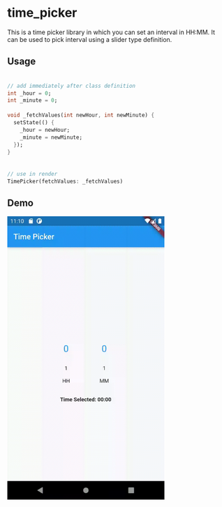 # time_picker

This is a time picker library in which you can set an interval in HH:MM. It can be used to pick interval using a slider type definition.

## Usage

```dart

// add immediately after class definition
int _hour = 0;
int _minute = 0;

void _fetchValues(int newHour, int newMinute) {
  setState(() {
    _hour = newHour;
    _minute = newMinute;
  });
}


// use in render
TimePicker(fetchValues: _fetchValues)
```

## Demo

<img src="./demo/demo.gif" width="360" height="650"/>
